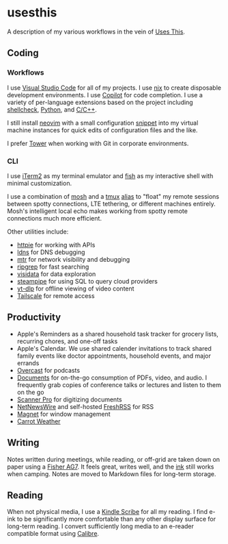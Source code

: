 # usesthis

A description of my various workflows in the vein of [Uses This](https://usesthis.com).

## Coding

### Workflows

I use [Visual Studio Code](https://code.visualstudio.com) for all of my projects. I use [nix](https://nixos.org/) to create disposable development environments. I use [Copilot](https://github.com/features/copilot) for code completion. I use a variety of per-language extensions based on the project including [shellcheck](https://marketplace.visualstudio.com/items?itemName=timonwong.shellcheck), [Python](https://marketplace.visualstudio.com/items?itemName=ms-python.python), and [C/C++](https://marketplace.visualstudio.com/items?itemName=ms-vscode.cpptools).

I still install [neovim](https://neovim.io/) with a small configuration [snippet](https://github.com/pid1/dotfiles/blob/master/init.vim) into my virtual machine instances for quick edits of configuration files and the like.

I prefer [Tower](https://www.git-tower.com/mac) when working with Git in corporate environments.

### CLI

I use [iTerm2](https://iterm2.com) as my terminal emulator and [fish](https://fishshell.com) as my interactive shell with minimal customization. 

I use a combination of [mosh](https://mosh.org) and a [tmux](https://github.com/tmux/tmux) [alias](https://github.com/pid1/usesthis/blob/main/dotfiles/bash_aliases#L2) to "float" my remote sessions between spotty connections, LTE tethering, or different machines entirely. Mosh's intelligent local echo makes working from spotty remote connections much more efficient.

Other utilities include:

* [httpie](https://httpie.io/) for working with APIs
* [ldns](https://github.com/NLnetLabs/ldns) for DNS debugging
* [mtr](https://github.com/traviscross/mtr) for network visibility and debugging
* [ripgrep](https://github.com/BurntSushi/ripgrep) for fast searching
* [visidata](https://www.visidata.org/) for data exploration
* [steampipe](https://steampipe.io/) for using SQL to query cloud providers
* [yt-dlp](https://github.com/yt-dlp/yt-dlp) for offline viewing of video content
* [Tailscale](https://tailscale.com/) for remote access

## Productivity

* Apple's Reminders as a shared household task tracker for grocery lists, recurring chores, and one-off tasks
* Apple's Calendar. We use shared calender invitations to track shared family events like doctor appointments, household events, and major errands
* [Overcast](https://overcast.fm/) for podcasts
* [Documents](https://readdle.com/documents) for on-the-go consumption of PDFs, video, and audio. I frequently grab copies of conference talks or lectures and listen to them on the go
* [Scanner Pro](https://readdle.com/scannerpro) for digitizing documents
* [NetNewsWire](https://netnewswire.com/) and self-hosted [FreshRSS](https://www.freshrss.org/) for RSS
* [Magnet](https://magnet.crowdcafe.com) for window management
* [Carrot Weather](https://www.meetcarrot.com/weather/)

## Writing

Notes written during meetings, while reading, or off-grid are taken down on paper using a [Fisher AG7](https://www.spacepen.com/originalastronautspacepen.aspx). It feels great, writes well, and the [ink](https://www.spacepen.com/cartridge-2.aspx) still works when camping. Notes are moved to Markdown files for long-term storage.

## Reading

When not physical media, I use a [Kindle Scribe](https://www.amazon.com/Introducing-Kindle-Scribe-the-first-Kindle-for-reading-and-writing/dp/B09BS26B8B) for all my reading. I find e-ink to be significantly more comfortable than any other display surface for long-term reading. I convert sufficiently long media to an e-reader compatible format using [Calibre](https://calibre-ebook.com).
